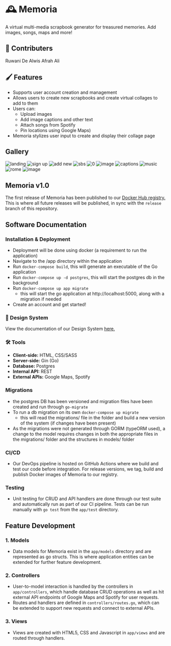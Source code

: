# 🕰️ Memoria

A virtual multi-media scrapbook generator for treasured memories. Add images, songs, maps and more!

## 🤩 Contributers 
Ruwani De Alwis
Afrah Ali 

## 🖌️ Features
- Supports user account creation and management
- Allows users to create new scrapbooks and create virtual collages to add to them
- Users can:
  - Upload images
  - Add image captions and other text
  - Attach songs from Spotify
  - Pin locations using Google Maps)
- Memoria stylizes user input to create and display their collage page

## Gallery
![landing](https://user-images.githubusercontent.com/43392705/161670225-44433895-578a-499d-949e-d3c96a8f0e82.PNG)
![sign up](https://user-images.githubusercontent.com/43392705/161670251-a80adde8-2ea6-4f70-a06a-234fb845c1b8.PNG)
![add new](https://user-images.githubusercontent.com/43392705/161670282-beb5b25d-c01b-4df0-a8a4-29dc87b20225.PNG)
![sbs](https://user-images.githubusercontent.com/43392705/161670297-3dd39cc3-f530-4c5d-837e-5918b4fa574d.PNG)
![0](https://user-images.githubusercontent.com/43392705/161670313-f13da2a5-91ec-4109-934c-9102e891d010.PNG)
![image](https://user-images.githubusercontent.com/43392705/161670535-25bc73fe-c856-4f4e-86a0-b414f5bcaa44.png)
![captions](https://user-images.githubusercontent.com/43392705/161670333-302b68ea-f9f8-435d-9a13-899c16444999.PNG)
![music](https://user-images.githubusercontent.com/43392705/161670397-b079709d-4d32-4917-8c95-f2308f6ac57d.PNG)
![rome](https://user-images.githubusercontent.com/43392705/161670467-3b28b044-0417-4168-bf29-81a036f6ec34.PNG)
![image](https://user-images.githubusercontent.com/43392705/161670605-d466dbcb-9459-41a0-bc7f-9301b2d77d70.png)


## Memoria v1.0
The first release of Memoria has been published to our [Docker Hub registry.](https://hub.docker.com/r/afrah412000/memoria/tags) This is where all future releases will be published, in sync with the `release` branch of this repository.

## Software Documentation
### Installation & Deployment

- Deployment will be done using docker (a requirement to run the application)
- Navigate to the /app directory within the application
- Run `docker-compose build`, this will generate an executable of the Go application
- Run  `docker-compose up -d postgres`, this will start the postgres db in the background
- Run `docker-compose up app migrate`
   - this will start the go application at http://localhost:5000, along with a migration if needed
- Create an account and get started!

### 🎨 Design System
View the documentation of our Design System [here.](https://github.com/professor-forward/memoria/blob/f/deliverable-2/designSystem/README.md) 

### 🛠 Tools
- **Client-side:** HTML, CSS/SASS
- **Server-side:** Gin (Go)
- **Database:** Postgres
- **Internal API:** REST
- **External APIs:** Google Maps, Spotify

### Migrations

- the postgres DB has been versioned and migration files have been created and run through `go-migrate`
- To run a db migration on its own `docker-compose up migrate`
   - this will read the migrations/ file in the folder and build a new version of the system (if changes have been present)
- As the migrations were not generated through GORM (typeORM used), a change to the model requires changes in both the appropriate files in the migrations/ folder and the structures in models/ folder

### CI/CD
- Our DevOps pipeline is hosted on GitHub Actions where we build and test our code before integration. For release versions, we tag, build and publish Docker images of Memoria to our registry.

### Testing
- Unit testing for CRUD and API handlers are done through our test suite and automatically run as part of our CI pipeline. Tests can be run manually with `go test` from the `app/test` directory.

## Feature Development
### 1. Models
- Data models for Memoria exist in the `app/models` directory and are represented as go structs. This is where application entities can be extended for further feature development. 

### 2. Controllers
- User-to-model interaction is handled by the controllers in `app/controllers`, which handle database CRUD operations as well as hit external API endpoints of Google Maps and Spotify for user requests. 
- Routes and handlers are defined in `controllers/routes.go`, which can be extended to support new requests and connect to external APIs. 

### 3. Views
- Views are created with HTML5, CSS and Javascript in `app/views` and are routed through handlers. 
